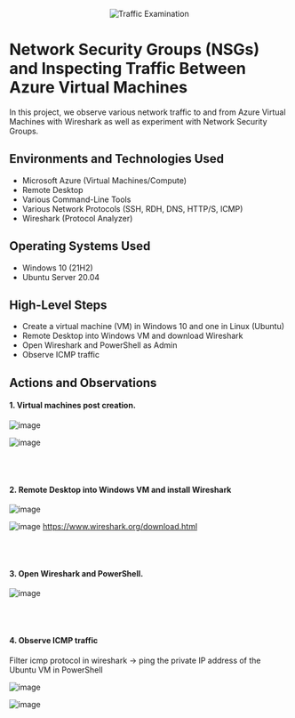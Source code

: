 <p align="center">
<img src="https://i.imgur.com/Ua7udoS.png" alt="Traffic Examination"/>
</p>

<h1>Network Security Groups (NSGs) and Inspecting Traffic Between Azure Virtual Machines</h1>
In this project, we observe various network traffic to and from Azure Virtual Machines with Wireshark as well as experiment with Network Security Groups. <br />



<h2>Environments and Technologies Used</h2>

- Microsoft Azure (Virtual Machines/Compute)
- Remote Desktop
- Various Command-Line Tools
- Various Network Protocols (SSH, RDH, DNS, HTTP/S, ICMP)
- Wireshark (Protocol Analyzer)

<h2>Operating Systems Used </h2>

- Windows 10 (21H2)
- Ubuntu Server 20.04

<h2>High-Level Steps</h2>

- Create a virtual machine (VM) in Windows 10 and one in Linux (Ubuntu)
- Remote Desktop into Windows VM and download Wireshark
- Open Wireshark and PowerShell as Admin
- Observe ICMP traffic

<h2>Actions and Observations</h2>

<h4>1. Virtual machines post creation.</h4>  

![image](https://github.com/user-attachments/assets/62aefcc0-132f-4cf4-aeda-0649cc3b3c48)

![image](https://github.com/user-attachments/assets/0a422f05-f364-41c3-baa0-02658e233d3b)

<br>
<br>

<h4>2. Remote Desktop into Windows VM and install Wireshark</h4>

![image](https://github.com/user-attachments/assets/b9793e80-f932-4b02-866b-609a00fa67f1)

![image](https://github.com/user-attachments/assets/9f1ed518-b69b-4079-bb7c-363ca3212bda)
https://www.wireshark.org/download.html

<br>
<br>

<h4>3. Open Wireshark and PowerShell.</h4>

![image](https://github.com/user-attachments/assets/f0e1b859-71b5-431c-bbc2-aae637ee445f)


<br>
<br>

<h4>4. Observe ICMP traffic</h4>

Filter icmp protocol in wireshark -> ping the private IP address of the Ubuntu VM in PowerShell

![image](https://github.com/user-attachments/assets/40b6f5f4-28fe-48cd-b57d-8aab656bfcb6) 

![image](https://github.com/user-attachments/assets/43bbf66c-d79f-4771-8047-e151a0c46443)










